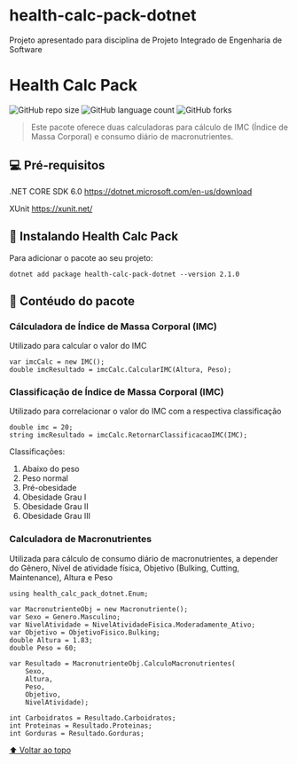 # health-calc-pack-dotnet
Projeto apresentado para disciplina de Projeto Integrado de Engenharia de Software
# Health Calc Pack

<!---Esses são exemplos. Veja https://shields.io para outras pessoas ou para personalizar este conjunto de escudos. Você pode querer incluir dependências, status do projeto e informações de licença aqui--->

![GitHub repo size](https://img.shields.io/github/repo-size/iuricode/README-template?style=for-the-badge)
![GitHub language count](https://img.shields.io/github/languages/count/iuricode/README-template?style=for-the-badge)
![GitHub forks](https://img.shields.io/github/forks/iuricode/README-template?style=for-the-badge)


> Este pacote oferece duas calculadoras para cálculo de IMC (Índice de Massa Corporal) e consumo diário de macronutrientes.

## 💻 Pré-requisitos

.NET CORE SDK 6.0
https://dotnet.microsoft.com/en-us/download

XUnit
https://xunit.net/

## 🚀 Instalando Health Calc Pack
Para adicionar o pacote ao seu projeto:

`dotnet add package health-calc-pack-dotnet --version 2.1.0`

## 📄 Contéudo do pacote

### Cálculadora de Índice de Massa Corporal (IMC)
Utilizado para calcular o valor do IMC

```
var imcCalc = new IMC();
double imcResultado = imcCalc.CalcularIMC(Altura, Peso);
```

### Classificação de Índice de Massa Corporal (IMC)
Utilizado para correlacionar o valor do IMC com a respectiva classificação

```
double imc = 20;
string imcResultado = imcCalc.RetornarClassificacaoIMC(IMC);
```

Classificações:
1. Abaixo do peso
2. Peso normal
3. Pré-obesidade
4. Obesidade Grau I
5. Obesidade Grau II
6. Obesidade Grau III

### Calculadora de Macronutrientes
Utilizada para cálculo de consumo diário de macronutrientes, a depender do Gênero, Nível de atividade física, Objetivo (Bulking, Cutting, Maintenance), Altura e Peso

```
using health_calc_pack_dotnet.Enum;

var MacronutrienteObj = new Macronutriente();
var Sexo = Genero.Masculino;
var NivelAtividade = NivelAtividadeFisica.Moderadamente_Ativo;
var Objetivo = ObjetivoFisico.Bulking;
double Altura = 1.83;
double Peso = 60;

var Resultado = MacronutrienteObj.CalculoMacronutrientes(
    Sexo,
    Altura,
    Peso,
    Objetivo,
    NivelAtividade);
    
int Carboidratos = Resultado.Carboidratos;
int Proteinas = Resultado.Proteinas;
int Gorduras = Resultado.Gorduras;
```


[⬆ Voltar ao topo](#nome-do-projeto)<br>
